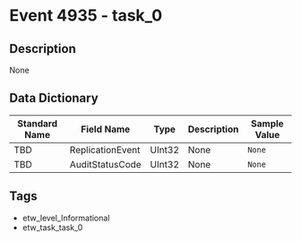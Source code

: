 # Event 4935 - task_0

## Description
None

## Data Dictionary
|Standard Name|Field Name|Type|Description|Sample Value|
|---|---|---|---|---|
|TBD|ReplicationEvent|UInt32|None|`None`|
|TBD|AuditStatusCode|UInt32|None|`None`|

## Tags
* etw_level_Informational
* etw_task_task_0